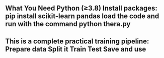 What You Need
Python (≥3.8)
Install packages:
pip install scikit-learn pandas
load the code and run with the command
python thera.py
------------------------------------------------
This is a complete practical training pipeline:
Prepare data
Split it
Train
Test
Save and use
------------------------------------------------

